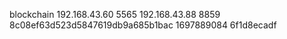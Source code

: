 blockchain 192.168.43.60 5565 192.168.43.88  8859  8c08ef63d523d5847619db9a685b1bac  1697889084  6f1d8ecadf
